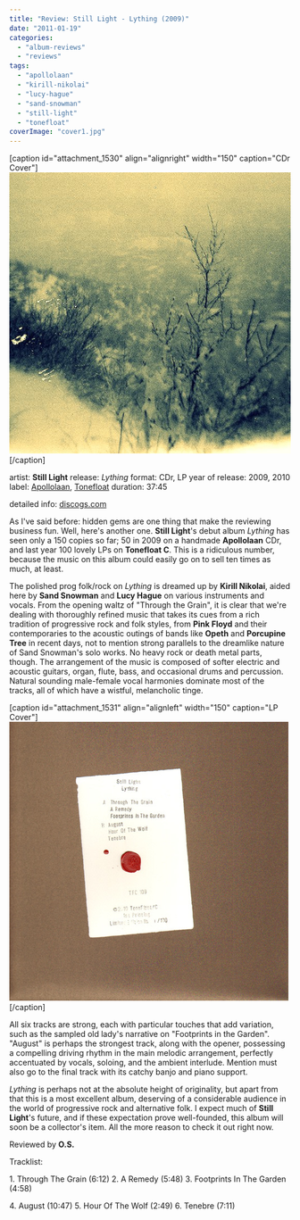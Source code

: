 ```yaml
---
title: "Review: Still Light - Lything (2009)"
date: "2011-01-19"
categories: 
  - "album-reviews"
  - "reviews"
tags: 
  - "apollolaan"
  - "kirill-nikolai"
  - "lucy-hague"
  - "sand-snowman"
  - "still-light"
  - "tonefloat"
coverImage: "cover1.jpg"
---
```


\[caption id="attachment\_1530" align="alignright" width="150" caption="CDr Cover"\][![](images/cover1.jpg "stilllight_lything1")](http://www.eveningoflight.nl/wordpress/wp-content/uploads/2011/01/cover1.jpg "stilllight_lything1")\[/caption\]

artist: **Still Light** release: _Lything_ format: CDr, LP year of release: 2009, 2010 label: [Apollolaan](http://www.apollolaan.co.uk/), [Tonefloat](http://www.crazy-diamond.nl/tonefloat/) duration: 37:45

detailed info: [discogs.com](http://www.discogs.com/Still-Light-Lything/master/300996)

As I've said before: hidden gems are one thing that make the reviewing business fun. Well, here's another one. **Still Light**'s debut album _Lything_ has seen only a 150 copies so far; 50 in 2009 on a handmade **Apollolaan** CDr, and last year 100 lovely LPs on **Tonefloat C**. This is a ridiculous number, because the music on this album could easily go on to sell ten times as much, at least.

The polished prog folk/rock on _Lything_ is dreamed up by **Kirill Nikolai**, aided here by **Sand Snowman** and **Lucy Hague** on various instruments and vocals. From the opening waltz of "Through the Grain", it is clear that we're dealing with thoroughly refined music that takes its cues from a rich tradition of progressive rock and folk styles, from **Pink Floyd** and their contemporaries to the acoustic outings of bands like **Opeth** and **Porcupine Tree** in recent days, not to mention strong parallels to the dreamlike nature of ﻿Sand Snowman's solo works. No heavy rock or death metal parts, though. The arrangement of the music is composed of softer electric and acoustic guitars, organ, flute, bass, and occasional drums and percussion. Natural sounding male-female vocal harmonies dominate most of the tracks, all of which have a wistful, melancholic tinge.

\[caption id="attachment\_1531" align="alignleft" width="150" caption="LP Cover"\][![](images/lything.jpeg "stilllight_lything2")](http://www.eveningoflight.nl/wordpress/wp-content/uploads/2011/01/lything.jpeg "stilllight_lything2")\[/caption\]

All six tracks are strong, each with particular touches that add variation, such as the sampled old lady's narrative on "Footprints in the Garden". "August" is perhaps the strongest track, along with the opener, possessing a compelling driving rhythm in the main melodic arrangement, perfectly accentuated by vocals, soloing, and the ambient interlude. Mention must also go to the final track with its catchy banjo and piano support.

_Lything_ is perhaps not at the absolute height of originality, but apart from that this is a most excellent album, deserving of a considerable audience in the world of progressive rock and alternative folk. I expect much of **Still Light**'s future, and if these expectation prove well-founded, this album will soon be a collector's item. All the more reason to check it out right now.

Reviewed by **O.S.**

Tracklist:

1\. Through The Grain (6:12) 2. A Remedy (5:48) 3. Footprints In The Garden (4:58)

4\. August (10:47) 5. Hour Of The Wolf (2:49) 6. Tenebre (7:11)
